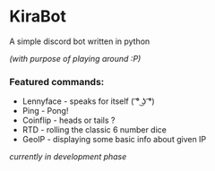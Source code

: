 # KiraBot
A simple discord bot written in python

_(with purpose of playing around :P)_

### Featured commands:

- Lennyface - speaks for itself ( ͡° ͜ʖ ͡°)
- Ping - Pong!
- Coinflip - heads or tails ?
- RTD - rolling the classic 6 number dice
- GeoIP - displaying some basic info about given IP

_currently in development phase_